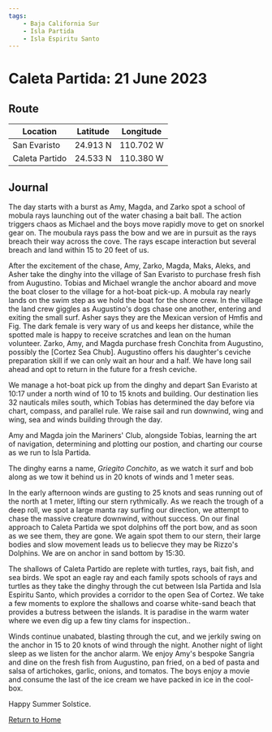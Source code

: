 ```yaml
---
tags:
    - Baja California Sur
    - Isla Partida
    - Isla Espiritu Santo
---
```


# Caleta Partida: 21 June 2023

## Route

| Location | Latitude | Longitude |
|--|--|--|
| San Evaristo | 24.913 N | 110.702 W |
| Caleta Partido | 24.533 N | 110.380 W |

## Journal

The day starts with a burst as Amy, Magda, and Zarko spot a school of mobula rays launching out of the water chasing a bait ball. The action triggers chaos as Michael and the boys move rapidly move to get on snorkel gear on. The moubula rays pass the bow and we are in pursuit as the rays breach their way across the cove. The rays escape interaction but several breach and land within 15 to 20 feet of us.

After the excitement of the chase, Amy, Zarko, Magda, Maks, Aleks, and Asher take the dinghy into the village of San Evaristo to purchase fresh fish from Augustino. Tobias and Michael wrangle the anchor aboard and move the boat closer to the village for a hot-boat pick-up. A mobula ray nearly lands on the swim step as we hold the boat for the shore crew. In the village the land crew giggles as Augustino's dogs chase one another, entering and exiting the small surf. Asher says they are the Mexican version of Hmfis and Fig. The dark female is very wary of us and keeps her distance, while the spotted male is happy to receive scratches and lean on the human volunteer. Zarko, Amy, and Magda purchase fresh Conchita from Augustino, possibly the [Cortez Sea Chub]. Augustino offers his daughter's ceviche preparation skill if we can only wait an hour and a half. We have long sail ahead and opt to return in the future for a fresh ceviche. 

We manage a hot-boat pick up from the dinghy and depart San Evaristo at 10:17 under a north wind of 10 to 15 knots and building. Our destination lies 32 nauticals miles south, which Tobias has determined the day before via chart, compass, and parallel rule. We raise sail and run downwind, wing and wing, sea and winds building through the day.

Amy and Magda join the Mariners' Club, alongside Tobias, learning the art of navigation, determining and plotting our postion, and charting our course as we run to Isla Partida.

The dinghy earns a name, _Griegito Conchito_, as we watch it surf and bob along as we tow it behind us in 20 knots of winds and 1 meter seas.

In the early afternoon winds are gusting to 25 knots and seas running out of the north at 1 meter, lifting our stern rythmically. As we reach the trough of a deep roll, we spot a large manta ray surfing our direction, we attempt to chase the massive creature downwind, without success. On our final approach to Caleta Partida we spot dolphins off the port bow, and as soon as we see them, they are gone. We again spot them to our stern, their large bodies and slow movement leads us to beliecve they may be Rizzo's Dolphins. We are on anchor in sand bottom by 15:30. 

The shallows of Caleta Partido are replete with turtles, rays, bait fish, and sea birds. We spot an eagle ray and each family spots schools of rays and turtles as they take the dinghy through the cut between Isla Partida and Isla Espiritu Santo, which provides a corridor to the open Sea of Cortez. We take a few moments to explore the shallows and coarse white-sand beach that provides a butress between the islands. It is paradise in the warm water where we even dig up a few tiny clams for inspection..

Winds continue unabated, blasting through the cut, and we jerkily swing on the anchor in 15 to 20 knots of wind through the night. Another night of light sleep as we listen for the anchor alarm. We enjoy Amy's bespoke Sangria and dine on the fresh fish from Augustino, pan fried, on a bed of pasta and salsa of artichokes, garlic, onions, and tomatos. The boys enjoy a movie and consume the last of the ice cream we have packed in ice in the cool-box.

Happy Summer Solstice.

<!--- Below is navigation to home --->
 [Return to Home](index.md)